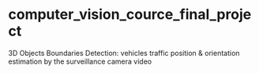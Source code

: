 # computer_vision_cource_final_project
3D Objects Boundaries Detection: vehicles traffic position &amp; orientation estimation by the surveillance camera video
